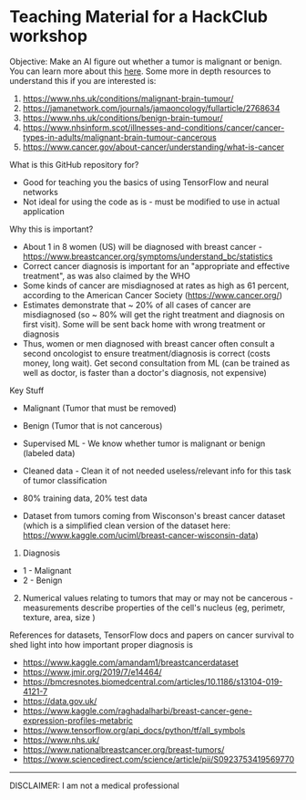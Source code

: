 # Teaching Material for a HackClub workshop  


Objective: Make an AI figure out whether a tumor is malignant or benign. You can learn more about this [here](https://www.cancercenter.com/community/blog/2017/12/whats-the-difference-benign-and-malignant-tumors). Some more in depth resources to understand this if you are interested is:
1. https://www.nhs.uk/conditions/malignant-brain-tumour/
2. https://jamanetwork.com/journals/jamaoncology/fullarticle/2768634
3. https://www.nhs.uk/conditions/benign-brain-tumour/
4. https://www.nhsinform.scot/illnesses-and-conditions/cancer/cancer-types-in-adults/malignant-brain-tumour-cancerous
5. https://www.cancer.gov/about-cancer/understanding/what-is-cancer

What is this GitHub repository for?
- Good for teaching you the basics of using TensorFlow and neural networks
- Not ideal for using the code as is - must be modified to use in actual application

Why this is important?
- About 1 in 8 women (US) will be diagnosed with breast cancer - https://www.breastcancer.org/symptoms/understand_bc/statistics
- Correct cancer diagnosis is important for an "appropriate and effective treatment", as was also claimed by the WHO
- Some kinds of cancer are misdiagnosed at rates as high as 61 percent, according to the American Cancer Society (https://www.cancer.org/)
- Estimates demonstrate that ~ 20% of all cases of cancer are misdiagnosed (so ~ 80% will get the right treatment and diagnosis on first visit). Some will be sent back home with wrong treatment or diagnosis
-  Thus, women or men diagnosed with breast cancer often consult a second oncologist to ensure treatment/diagnosis is correct (costs money, long wait). Get second consultation from ML (can be trained as well as doctor, is faster than a doctor's diagnosis, not expensive)  


Key Stuff
- Malignant (Tumor that must be removed)
- Benign (Tumor that is not cancerous)
- Supervised ML - We know whether tumor is malignant or benign (labeled data)
- Cleaned data - Clean it of not needed useless/relevant info for this task of tumor classification
- 80% training data, 20% test data


- Dataset from tumors coming from Wisconson's breast cancer dataset (which is a simplified clean version of the dataset here: https://www.kaggle.com/uciml/breast-cancer-wisconsin-data)
 1. Diagnosis 
 - 1 - Malignant
 - 2 - Benign
 2. Numerical values relating to tumors that may or may not be cancerous - measurements describe properties of the cell's nucleus (eg, perimetr, texture, area, size )

References for datasets, TensorFlow docs and papers on cancer survival to shed light into how important proper diagnosis is
- https://www.kaggle.com/amandam1/breastcancerdataset
- https://www.jmir.org/2019/7/e14464/
- https://bmcresnotes.biomedcentral.com/articles/10.1186/s13104-019-4121-7
- https://data.gov.uk/
- https://www.kaggle.com/raghadalharbi/breast-cancer-gene-expression-profiles-metabric
- https://www.tensorflow.org/api_docs/python/tf/all_symbols
- https://www.nhs.uk/
- https://www.nationalbreastcancer.org/breast-tumors/
- https://www.sciencedirect.com/science/article/pii/S0923753419569770


________________________________________________________________________________________________________________________________________________________________

DISCLAIMER: I am not a medical professional
